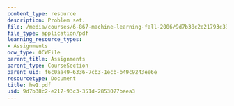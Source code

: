 ```yaml
---
content_type: resource
description: Problem set.
file: /media/courses/6-867-machine-learning-fall-2006/9d7b38c2e21793c3351d2853077baea3_hw1.pdf
file_type: application/pdf
learning_resource_types:
- Assignments
ocw_type: OCWFile
parent_title: Assignments
parent_type: CourseSection
parent_uid: f6c0aa49-6336-7cb3-1ecb-b49c9243ee6e
resourcetype: Document
title: hw1.pdf
uid: 9d7b38c2-e217-93c3-351d-2853077baea3
---
```

